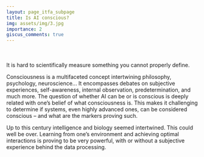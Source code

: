 ```yaml
---
layout: page_itfa_subpage
title: Is AI conscious?
img: assets/img/3.jpg
importance: 2
giscus_comments: true
---
```

<br>
<br>
It is hard to scientifically measure something you cannot properly define. 

Consciousness is a multifaceted concept intertwining philosophy, psychology, neuroscience... It encompasses debates on subjective experiences, self-awareness, internal observation, predetermination, and much more. 
The question of whether AI can be or is conscious is deeply related with one’s belief of what consciousness is. This makes it challenging to determine if systems, even highly advanced ones, can be considered conscious – and what are the markers proving such.

Up to this century intelligence and biology seemed intertwined. This could well be over.
Learning from one’s environment and achieving optimal interactions is proving to be very powerful, with or without a subjective experience behind the data processing.

